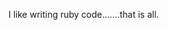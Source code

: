 <!--
id: 4239617407
link: http://kevinisom.info/post/4239617407/i-like-writing-ruby-code-that-is-all
slug: i-like-writing-ruby-code-that-is-all
date: Fri Apr 01 2011 13:09:27 GMT+1300 (NZDT)
raw: {"blog_name":"kevinisom","id":4239617407,"post_url":"http://kevinisom.info/post/4239617407/i-like-writing-ruby-code-that-is-all","slug":"i-like-writing-ruby-code-that-is-all","type":"text","date":"2011-04-01 00:09:27 GMT","timestamp":1301616567,"state":"published","format":"html","reblog_key":"mrcUBsJg","tags":[],"short_url":"http://tmblr.co/Zw68Yy3yisr-","highlighted":[],"feed_item":"http://twitter.com/kev_nz/statuses/53282492647616513","from_feed_id":"650289","note_count":0,"title":null,"body":"<p>I like writing ruby code&#8230;&#8230;.that is all.</p>"}
publish: 2011-04-01
tags: 
title: null
-->


I like writing ruby code…….that is all.


